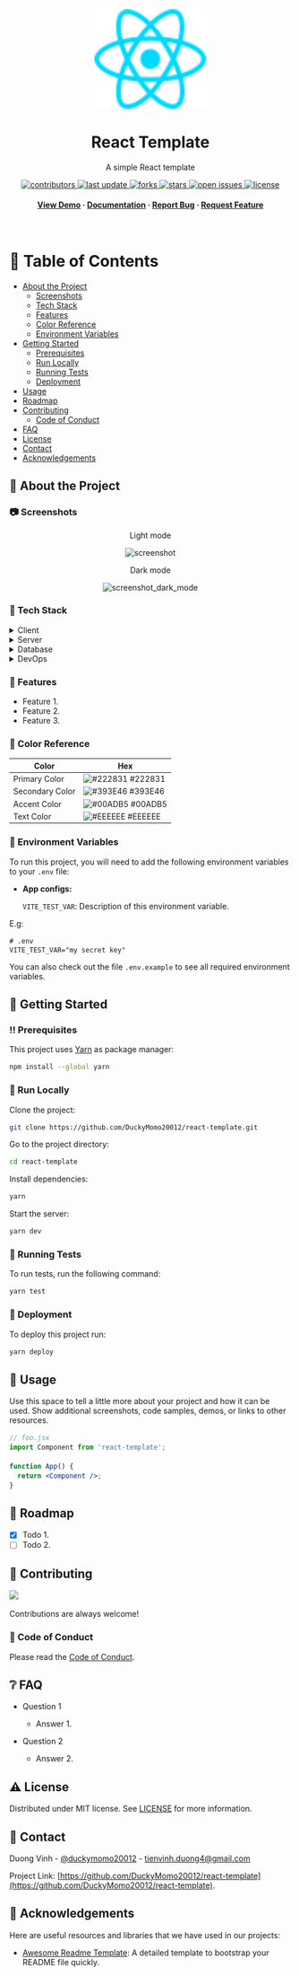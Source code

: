 <div align="center">

  <img src="public/react.svg" alt="logo" width="200" height="auto" />
  <h1>React Template</h1>

  <p>
    A simple React template
  </p>

<!-- Badges -->
<p>
  <a href="https://github.com/DuckyMomo20012/react-template/graphs/contributors">
    <img src="https://img.shields.io/github/contributors/DuckyMomo20012/react-template" alt="contributors" />
  </a>
  <a href="">
    <img src="https://img.shields.io/github/last-commit/DuckyMomo20012/react-template" alt="last update" />
  </a>
  <a href="https://github.com/DuckyMomo20012/react-template/network/members">
    <img src="https://img.shields.io/github/forks/DuckyMomo20012/react-template" alt="forks" />
  </a>
  <a href="https://github.com/DuckyMomo20012/react-template/stargazers">
    <img src="https://img.shields.io/github/stars/DuckyMomo20012/react-template" alt="stars" />
  </a>
  <a href="https://github.com/DuckyMomo20012/react-template/issues/">
    <img src="https://img.shields.io/github/issues/DuckyMomo20012/react-template" alt="open issues" />
  </a>
  <a href="https://github.com/DuckyMomo20012/react-template/blob/main/LICENSE">
    <img src="https://img.shields.io/github/license/DuckyMomo20012/react-template.svg" alt="license" />
  </a>
</p>

<h4>
    <a href="https://github.com/DuckyMomo20012/react-template/">View Demo</a>
  <span> · </span>
    <a href="https://github.com/DuckyMomo20012/react-template">Documentation</a>
  <span> · </span>
    <a href="https://github.com/DuckyMomo20012/react-template/issues/">Report Bug</a>
  <span> · </span>
    <a href="https://github.com/DuckyMomo20012/react-template/issues/">Request Feature</a>
  </h4>
</div>

<br />

<!-- Table of Contents -->

# :notebook_with_decorative_cover: Table of Contents

- [About the Project](#star2-about-the-project)
  - [Screenshots](#camera-screenshots)
  - [Tech Stack](#space_invader-tech-stack)
  - [Features](#dart-features)
  - [Color Reference](#art-color-reference)
  - [Environment Variables](#key-environment-variables)
- [Getting Started](#toolbox-getting-started)
  - [Prerequisites](#bangbang-prerequisites)
  - [Run Locally](#running-run-locally)
  - [Running Tests](#test_tube-running-tests)
  - [Deployment](#triangular_flag_on_post-deployment)
- [Usage](#eyes-usage)
- [Roadmap](#compass-roadmap)
- [Contributing](#wave-contributing)
  - [Code of Conduct](#scroll-code-of-conduct)
- [FAQ](#grey_question-faq)
- [License](#warning-license)
- [Contact](#handshake-contact)
- [Acknowledgements](#gem-acknowledgements)

<!-- About the Project -->

## :star2: About the Project

<!-- Screenshots -->

### :camera: Screenshots

<div align="center">
  <p>Light mode</p>
  <img src="https://user-images.githubusercontent.com/64480713/190858691-0c319454-f510-4b74-8402-72821ec9191b.png" alt="screenshot" />
  <p>Dark mode</p>
  <img src="https://user-images.githubusercontent.com/64480713/190858686-62d1b593-e154-4623-911e-6e2e0e497104.png" alt="screenshot_dark_mode" />
</div>

<!-- TechStack -->

### :space_invader: Tech Stack

<details>
  <summary>Client</summary>
  <ul>
    <li><a href="https://www.javascript.com/">Javascript</a></li>
    <li><a href="https://reactjs.org/">React.js</a></li>
    <li><a href="https://reactrouter.com/">React Router</a></li>
    <li><a href="https://redux-toolkit.js.org/">Redux Toolkit</a></li>
    <li><a href="https://tanstack.com/query/v4">TanStack Query</a></li>
    <li><a href="https://react-hook-form.com/">React Hook Form</a></li>
    <li><a href="https://windicss.org/">WindiCSS</a></li>
    <li><a href="https://mantine.dev/">Mantine</a></li>
    <li><a href="https://eslint.org/">ESLint</a></li>
    <li><a href="https://prettier.io/">Prettier</a></li>
    <li><a href="https://vitejs.dev/">Vite</a></li>
    <li><a href="https://vitest.dev/">Vitest</a></li>
    <li><a href="https://playwright.dev/">Playwright</a></li>
    <li><a href="https://iconify.design/">Iconify</a></li>
  </ul>
</details>

<details>
  <summary>Server</summary>
  <ul>
    <li><a href="https://www.typescriptlang.org/">Typescript</a></li>
    <li><a href="https://expressjs.com/">Express.js</a></li>
    <li><a href="https://go.dev/">Golang</a></li>
    <li><a href="https://nestjs.com/">Nest.js</a></li>
    <li><a href="https://socket.io/">SocketIO</a></li>
    <li><a href="https://www.prisma.io/">Prisma</a></li>
    <li><a href="https://www.apollographql.com/">Apollo</a></li>
    <li><a href="https://graphql.org/">GraphQL</a></li>
  </ul>
</details>

<details>
<summary>Database</summary>
  <ul>
    <li><a href="https://www.mongodb.com/">MongoDB</a></li>
  </ul>
</details>

<details>
<summary>DevOps</summary>
  <ul>
    <li><a href="https://www.docker.com/">Docker</a></li>
    <li><a href="https://www.jenkins.io/">Jenkins</a></li>
    <li><a href="https://circleci.com/">CircleCLI</a></li>
  </ul>
</details>

<!-- Features -->

### :dart: Features

- Feature 1.
- Feature 2.
- Feature 3.

<!-- Color Reference -->

### :art: Color Reference

| Color           | Hex                                                              |
| --------------- | ---------------------------------------------------------------- |
| Primary Color   | ![#222831](https://placehold.jp/222831/222831/10x10.png) #222831 |
| Secondary Color | ![#393E46](https://placehold.jp/393E46/393E46/10x10.png) #393E46 |
| Accent Color    | ![#00ADB5](https://placehold.jp/00ADB5/00ADB5/10x10.png) #00ADB5 |
| Text Color      | ![#EEEEEE](https://placehold.jp/EEEEEE/EEEEEE/10x10.png) #EEEEEE |

<!-- Env Variables -->

### :key: Environment Variables

To run this project, you will need to add the following environment variables to
your `.env` file:

- **App configs:**

  `VITE_TEST_VAR`: Description of this environment variable.

E.g:

```
# .env
VITE_TEST_VAR="my secret key"
```

You can also check out the file `.env.example` to see all required environment
variables.

<!-- Getting Started -->

## :toolbox: Getting Started

<!-- Prerequisites -->

### :bangbang: Prerequisites

This project uses [Yarn](https://yarnpkg.com/) as package manager:

```bash
npm install --global yarn
```

<!-- Run Locally -->

### :running: Run Locally

Clone the project:

```bash
git clone https://github.com/DuckyMomo20012/react-template.git
```

Go to the project directory:

```bash
cd react-template
```

Install dependencies:

```bash
yarn
```

Start the server:

```bash
yarn dev
```

<!-- Running Tests -->

### :test_tube: Running Tests

To run tests, run the following command:

```bash
yarn test
```

<!-- Deployment -->

### :triangular_flag_on_post: Deployment

To deploy this project run:

```bash
yarn deploy
```

<!-- Usage -->

## :eyes: Usage

Use this space to tell a little more about your project and how it can be used.
Show additional screenshots, code samples, demos, or links to other resources.

```jsx
// foo.jsx
import Component from 'react-template';

function App() {
  return <Component />;
}
```

<!-- Roadmap -->

## :compass: Roadmap

- [x] Todo 1.
- [ ] Todo 2.

<!-- Contributing -->

## :wave: Contributing

<a href="https://github.com/DuckyMomo20012/react-template/graphs/contributors">
  <img src="https://contrib.rocks/image?repo=DuckyMomo20012/react-template" />
</a>

Contributions are always welcome!

<!-- Code of Conduct -->

### :scroll: Code of Conduct

Please read the [Code of Conduct](https://github.com/DuckyMomo20012/react-template/blob/main/CODE_OF_CONDUCT.md).

<!-- FAQ -->

## :grey_question: FAQ

- Question 1

  - Answer 1.

- Question 2

  - Answer 2.

<!-- License -->

## :warning: License

Distributed under MIT license. See
[LICENSE](https://github.com/DuckyMomo20012/react-template/blob/main/LICENSE)
for more information.

<!-- Contact -->

## :handshake: Contact

Duong Vinh - [@duckymomo20012](https://twitter.com/duckymomo20012) -
tienvinh.duong4@gmail.com

Project Link: [https://github.com/DuckyMomo20012/react-template](https://github.com/DuckyMomo20012/react-template).

<!-- Acknowledgments -->

## :gem: Acknowledgements

Here are useful resources and libraries that we have used in our projects:

- [Awesome Readme Template](https://github.com/Louis3797/awesome-readme-template):
  A detailed template to bootstrap your README file quickly.
